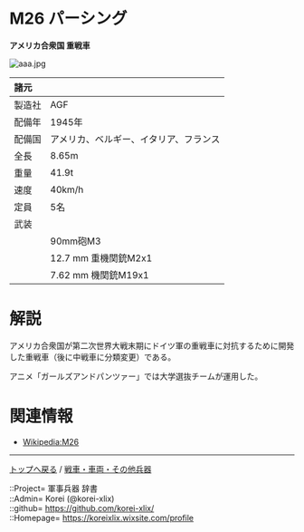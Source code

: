 # M26 パーシング
**アメリカ合衆国 重戦車**

![aaa.jpg](https://bn02pap001files.storage.live.com/y4mX2QxgYhk--2EFb9Lknka3jzdHiB08YGOyogk0SZfEePqJewGMeLyGjEDs3GMNfRsqcbLNPkwiOKyKya4NE32baTTu3jwvdwbiyNw9stfrT0HTjToY88Ggpu9pRkNoaGk1yEKDylAtcbYcwNzrloImpocsrTqbeplYE_kQH1KtvGWuUM865R1fiRrarK65Kr3?width=640&height=429&cropmode=none)  
  


|諸元  |  |
|:--|:--|
|製造社  |AGF  |
|配備年  |1945年  |
|配備国  |アメリカ、ベルギー、イタリア、フランス  |
|全長    |8.65m  |
|重量    |41.9t  |
|速度    |40km/h  |
|定員    |5名  |
|武装    |  |
||90mm砲M3  |
||12.7 mm 重機関銃M2x1  |
||7.62 mm 機関銃M19x1  |


# 解説
アメリカ合衆国が第二次世界大戦末期にドイツ軍の重戦車に対抗するために開発した重戦車（後に中戦車に分類変更）である。  
  
アニメ「ガールズアンドパンツァー」では大学選抜チームが運用した。  



# 関連情報
* [Wikipedia:M26](https://ja.wikipedia.org/wiki/M26%E3%83%91%E3%83%BC%E3%82%B7%E3%83%B3%E3%82%B0)


***
[トップへ戻る](/readme.md) / [戦車・車両・その他兵器](/ground/readme.md)  
  
::Project= 軍事兵器 辞書  
::Admin= Korei (@korei-xlix)  
::github= https://github.com/korei-xlix/  
::Homepage= https://koreixlix.wixsite.com/profile  
